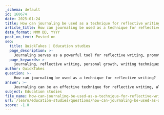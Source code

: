 ```yaml
---
_schema: default
id: 160674
date: 2025-01-24
title: How can journaling be used as a technique for reflective writing?
article_title: How can journaling be used as a technique for reflective writing?
date_format: MMM DD, YYYY
post_on_text: Posted on
seo:
  title: QuickTakes | Education studies
  page_description: >-
    Journaling serves as a powerful tool for reflective writing, promoting personal growth by processing experiences and enhancing critical thinking through structured techniques.
  page_keywords: >-
    journaling, reflective writing, personal growth, writing techniques, self-assessment, critical thinking, goal setting, writing prompts, habit formation, review and reflect
author: QuickTakes
question: >-
    How can journaling be used as a technique for reflective writing?
answer: >-
    Journaling can be an effective technique for reflective writing, allowing individuals to process their experiences, thoughts, and feelings in a structured manner. Here are some techniques for effective journaling that can enhance reflective writing:\n\n1. **Set a Regular Schedule**: Establishing a consistent time for journaling, whether daily or weekly, helps create a habit. This routine encourages regular reflection on experiences, making it easier to articulate thoughts and feelings over time.\n\n2. **Create a Comfortable Environment**: Finding a quiet and comfortable space to write without distractions is crucial. A conducive environment allows for deeper engagement with thoughts and promotes a more meaningful reflective process.\n\n3. **Use Prompts**: If you're unsure where to start, using prompts can guide your reflections. Questions such as "What did I learn today?", "What challenges did I face?", or "How did I feel about my experiences?" can stimulate critical thinking and help you explore your experiences more thoroughly.\n\n4. **Review and Reflect**: Periodically reviewing past journal entries can help identify patterns in your thinking, track progress, and reinforce learning over time. This practice encourages a deeper understanding of personal growth and development.\n\n5. **Use the First Person**: Reflective writing often involves using the first person ("I") to convey personal experiences and feelings. This approach makes your writing more authentic and relatable, allowing for a more personal connection to the reflections.\n\n6. **Set Goals**: Journaling can also be a space to set personal learning goals based on your reflections. This helps focus on areas for improvement and track development over time, making the reflective process more actionable.\n\nBy incorporating these techniques into your journaling practice, you can enhance your reflective writing and foster a deeper understanding of your learning experiences. This process not only aids in personal growth but also contributes to overall academic success, as it encourages critical thinking and self-assessment.
subject: Education studies
file_name: how-can-journaling-be-used-as-a-technique-for-reflective-writing.md
url: /learn/education-studies/questions/how-can-journaling-be-used-as-a-technique-for-reflective-writing
score: -1.0
---
```


&nbsp;